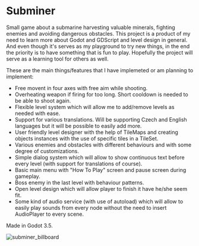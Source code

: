# Subminer

Small game about a submarine harvesting valuable minerals, fighting enemies and avoiding dangerous obstacles. This project is a product of my need to learn more about Godot and GDScript and level design in general. And even though it's serves as my playground to try new things, in the end the priority is to have something that is fun  to play. Hopefully the project will serve as a learning tool for others as well.

These are the main things/features that I have implemeted or am planning to implement:

* Free movent in four axes with free aim while shooting.
* Overheating weapon if firing for too long. Short cooldown is needed to be able to shoot again.
* Flexible level system which will allow me to add/remove levels as needed with ease.
* Support for various translations. Will be supporting Czech and English languages but it will be possible to easily add more.
* User friendly level designer with the help of TileMaps and creating objects instances with the use of specific tiles in a TileSet.
* Various enemies and obstacles with different behaviours and with some degree of customizations.
* Simple dialog system which will allow to show continuous text before every level (with support for translations of course).
* Basic main menu with "How To Play" screen and pause screen during gameplay.
* Boss enemy in the last level with behaviour patterns.
* Open level design which will allow player to finish it have he/she seem fit.
* Some kind of audio service (with use of autoload) which will allow to easily play sounds from every node without the need to insert AudioPlayer to every scene.

Made in Godot 3.5.

![subminer_billboard](https://user-images.githubusercontent.com/34010694/169639002-6c97e726-ca0b-4e69-8b35-b6028729f659.png)
